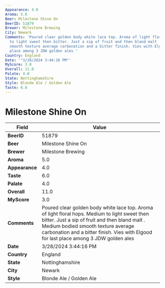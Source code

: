 ```yaml
---
Appearance: 4.0
Aroma: 5.0
Beer: Milestone Shine On
BeerID: 51879
Brewer: Milestone Brewing
City: Newark
Comments: 'Poured clear golden body white lace top. Aroma of light floral hops. Medium
  to light sweet then bitter. Just a sip of fruit and then bland malt . Medium bodied
  smooth texture average carbonation and a bitter finish. Vies with Elgood for last
  place among 3 JDW golden ales '
Country: England
Date: '"3/28/2024 3:44:16 PM"'
MyScore: 3.0
Overall: 11.0
Palate: 4.0
State: Nottinghamshire
Style: Blonde Ale / Golden Ale
Taste: 6.0
---
```


# Milestone Shine On

| Field         | Value |
|---------------|-------|
| **BeerID** | 51879 |
| **Beer** | Milestone Shine On |
| **Brewer** | Milestone Brewing |
| **Aroma** | 5.0 |
| **Appearance** | 4.0 |
| **Taste** | 6.0 |
| **Palate** | 4.0 |
| **Overall** | 11.0 |
| **MyScore** | 3.0 |
| **Comments** | Poured clear golden body white lace top. Aroma of light floral hops. Medium to light sweet then bitter. Just a sip of fruit and then bland malt . Medium bodied smooth texture average carbonation and a bitter finish. Vies with Elgood for last place among 3 JDW golden ales  |
| **Date** | 3/28/2024 3:44:16 PM |
| **Country** | England |
| **State** | Nottinghamshire |
| **City** | Newark |
| **Style** | Blonde Ale / Golden Ale |
